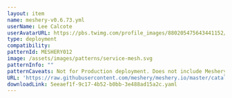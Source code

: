 ```yaml
---
layout: item
name: meshery-v0.6.73.yml
userName: Lee Calcote
userAvatarURL: https://pbs.twimg.com/profile_images/880205475643441152/V_vhfnzb_400x400.jpg
type: deployment
compatibility: 
patternId: MESHERY012
image: /assets/images/patterns/service-mesh.svg
patternInfo: ""
patternCaveats: Not for Production deployment. Does not include Meshery Cloud.
URL: 'https://raw.githubusercontent.com/meshery/meshery.io/master/catalog/5eeaef1f-9c17-4b52-b0bb-3e488ad15a2c.yaml'
downloadLink: 5eeaef1f-9c17-4b52-b0bb-3e488ad15a2c.yaml
---
```

